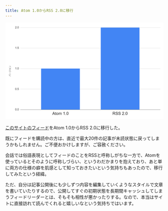 ```yaml
---
title: Atom 1.0からRSS 2.0に移行
---
```


![](/images/2020-10-04-rss.png)

[このサイトのフィード](/feed.xml)をAtom 1.0からRSS 2.0に移行した。

既にフィードを購読中の方は、直近で最大20件の記事が未読状態に戻ってしまうかもしれません。ご不便おかけしますが、ご容赦ください。

会話では俗語表現としてフィードのことをRSSと呼称しがちな一方で、Atomを使っているとそのように呼称しづらい、というわだかまりを抱えており、あと単に両方の仕様の癖を肌感として知っておきたいという気持ちもあったので、移行してみたという経緯。

ただ、自分は記事公開後にも少しずつ内容を編集していくようなスタイルで文章を書いていたりするので、公開してすぐの初期状態を長期間キャッシュしてしまうフィードリーダーとは、そもそも相性が悪かったりする。なので、本当はサイトに直接訪れて読んでくれると嬉しいなという気持ちではいます。
